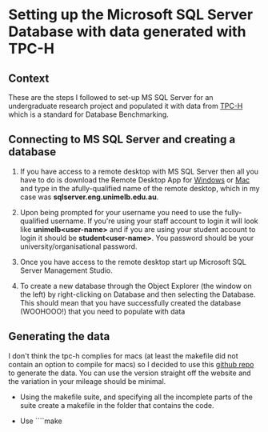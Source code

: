 # Setting up the Microsoft SQL Server Database with data generated with TPC-H

## Context

These are the steps I followed to set-up MS SQL Server for an undergraduate research project and populated it with data from [TPC-H]((http://www.tpc.org/tpc_documents_current_versions/current_specifications.asp)) which is a standard for Database Benchmarking.

## Connecting to MS SQL Server and creating a database

1. If you have access to a remote desktop with MS SQL Server then all you have to do is download the Remote Desktop App for [Windows](https://www.microsoft.com/en-us/p/microsoft-remote-desktop/9wzdncrfj3ps) or [Mac](https://itunes.apple.com/au/app/microsoft-remote-desktop-8/id715768417?mt=12) and type in the afully-qualified name of the remote desktop, which in my case was **sqlserver.eng.unimelb.edu.au**.

2. Upon being prompted for your username you need to use the fully-qualified username. If you're using your staff account to login it will look like **unimelb\<user-name>** and if you are using your student account to login it should be **student\<user-name>**. You password should be your university/organisational password.

3. Once you have access to the remote desktop start up Microsoft SQL Server Management Studio.

4. To create a new database through the Object Explorer (the window on the left) by right-clicking on Database and then selecting the Database. This should mean that you have successfully created the database (WOOHOOO!) that you need to populate with data

## Generating the data

I don't think the tpc-h complies for macs (at least the makefile did not contain an option to compile for macs) so I decided to use this [github repo](https://github.com/electrum/tpch-dbgen) to generate the data. You can use the version straight off the website and the variation in your mileage should be minimal.

* Using the makefile suite, and specifying all the incomplete parts of the suite create a makefile in the folder that contains the code.

* Use ````make

